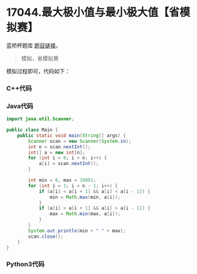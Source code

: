 # 17044.最大极小值与最小极大值【省模拟赛】

蓝桥杯题库 [题目链接](https://www.lanqiao.cn/problems/17044/learning/)。

> 模拟，省模拟赛

模拟过程即可，代码如下：

### C++代码

### Java代码

```java
import java.util.Scanner;

public class Main {
    public static void main(String[] args) {
        Scanner scan = new Scanner(System.in);
        int n = scan.nextInt();
        int[] a = new int[n];
        for (int i = 0; i < n; i++) {
            a[i] = scan.nextInt();
        }

        int min = 0, max = 10001;
        for (int i = 1; i < n - 1; i++) {
            if (a[i] < a[i + 1] && a[i] < a[i - 1]) {
                min = Math.max(min, a[i]);
            }
            if (a[i] > a[i + 1] && a[i] > a[i - 1]) {
                max = Math.min(max, a[i]);
            }
        }
        System.out.println(min + " " + max);
        scan.close();
    }
}
```

### Python3代码
